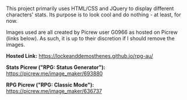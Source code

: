 This project primarily uses HTML/CSS and JQuery to display different characters' stats. Its purpose is to look cool and do nothing - at least, for now.

Images used are all created by Picrew user G0966 as hosted on Picrew (links below). As such, it is up to their discretion if I should remove the images.

<b>Hosted Link:</b> https://lockeanddemosthenes.github.io/rpg-au/

<b>Stats Picrew ("RPG: Status Generator"):</b> https://picrew.me/image_maker/693880

<b>RPG Picrew ("RPG: Classic Mode"):</b> https://picrew.me/image_maker/636737
